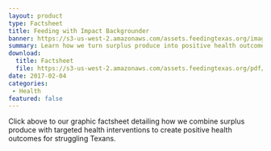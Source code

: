 ```yaml
---
layout: product
type: Factsheet
title: Feeding with Impact Backgrounder
banner: https://s3-us-west-2.amazonaws.com/assets.feedingtexas.org/images/banners/banner-02.jpg
summary: Learn how we turn surplus produce into positive health outcomes for struggling Texans.  
download:
  title: Factsheet
  file: https://s3-us-west-2.amazonaws.com/assets.feedingtexas.org/pdf/FT-Feeding-with-Impact.pdf
date: 2017-02-04
categories:
 - Health
featured: false
---
```

Click above to our graphic factsheet detailing how we combine surplus produce with targeted health interventions to create positive health outcomes for struggling Texans.
